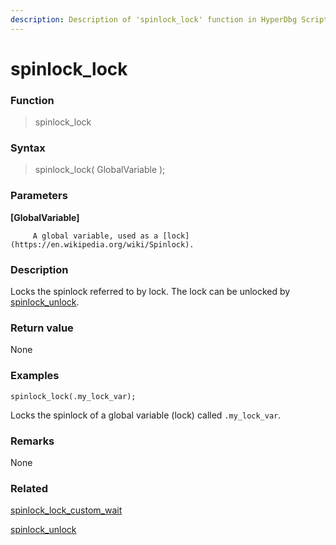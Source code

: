 ```yaml
---
description: Description of 'spinlock_lock' function in HyperDbg Scripts
---
```


# spinlock\_lock

### Function

> spinlock\_lock

### Syntax

> spinlock\_lock\( GlobalVariable \);

### Parameters

**\[GlobalVariable\]**

         A global variable, used as a [lock](https://en.wikipedia.org/wiki/Spinlock).

### Description

Locks the spinlock referred to by lock. The lock can be unlocked by [spinlock\_unlock](https://docs.hyperdbg.com/commands/scripting-language/functions/spinlocks/spinlock_unlock).

### Return value

None

### Examples

`spinlock_lock(.my_lock_var);`

Locks the spinlock of a global variable \(lock\) called `.my_lock_var`.

### **Remarks**

None

### Related

[spinlock\_lock\_custom\_wait](https://docs.hyperdbg.com/commands/scripting-language/functions/spinlocks/spinlock_lock_custom_wait)

[spinlock\_unlock](https://docs.hyperdbg.com/commands/scripting-language/functions/spinlocks/spinlock_unlock)

